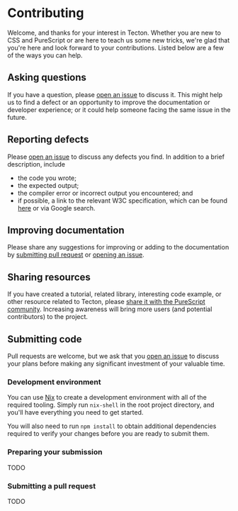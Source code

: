 Contributing
============

Welcome, and thanks for your interest in Tecton. Whether you are new to CSS and PureScript or are here to teach us some new tricks, we're glad that you're here and look forward to your contributions. Listed below are a few of the ways you can help.

Asking questions
----------------
If you have a question, please [open an issue](https://github.com/nsaunders/purescript-tecton/issues/new) to discuss it. This might help us to find a defect or an opportunity to improve the documentation or developer experience; or it could help someone facing the same issue in the future.

Reporting defects
-----------------
Please [open an issue](https://github.com/nsaunders/purescript-tecton/issues/new) to discuss any defects you find. In addition to a brief description, include
* the code you wrote;
* the expected output;
* the compiler error or incorrect output you encountered; and
* if possible, a link to the relevant W3C specification, which can be found [here](https://www.w3.org/TR/css-2021/) or via Google search.

Improving documentation
-----------------------
Please share any suggestions for improving or adding to the documentation by [submitting pull request](https://github.com/nsaunders/purescript-tecton/compare) or [opening an issue](https://github.com/nsaunders/purescript-tecton/issues/new).

Sharing resources
-----------------
If you have created a tutorial, related library, interesting code example, or other resource related to Tecton, please [share it with the PureScript community](https://discourse.purescript.org). Increasing awareness will bring more users (and potential contributors) to the project.

Submitting code
---------------
Pull requests are welcome, but we ask that you [open an issue](https://github.com/nsaunders/purescript-tecton/issues/new) to discuss your plans before making any significant investment of your valuable time.

### Development environment

You can use [Nix](https://github.com/NixOS/nix) to create a development environment with all of the required tooling. Simply run `nix-shell` in the root project directory, and you'll have everything you need to get started.

You will also need to run `npm install` to obtain additional dependencies required to verify your changes before you are ready to submit them.

### Preparing your submission

TODO

### Submitting a pull request

TODO
